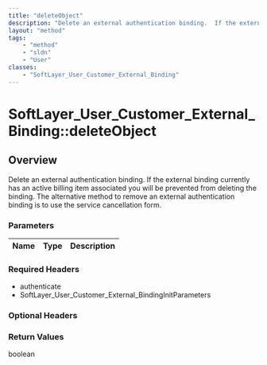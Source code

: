 ```yaml
---
title: "deleteObject"
description: "Delete an external authentication binding.  If the external binding currently has an active billing item associated you... "
layout: "method"
tags:
    - "method"
    - "sldn"
    - "User"
classes:
    - "SoftLayer_User_Customer_External_Binding"
---
```

# SoftLayer_User_Customer_External_Binding::deleteObject
## Overview 
Delete an external authentication binding.  If the external binding currently has an active billing item associated you will be prevented from deleting the binding.  The alternative method to remove an external authentication binding is to use the service cancellation form. 

### Parameters 
|Name | Type | Description |
| --- | --- | --- |


### Required Headers
* authenticate
* SoftLayer_User_Customer_External_BindingInitParameters

### Optional Headers

### Return Values
boolean
